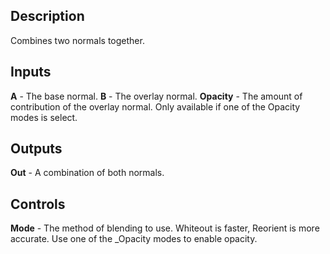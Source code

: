 ## Description
Combines two normals together.

## Inputs
**A** - The base normal.
**B** - The overlay normal.
**Opacity** - The amount of contribution of the overlay normal. Only available if one of the Opacity modes is select.

## Outputs
**Out** - A combination of both normals.

## Controls
**Mode** - The method of blending to use. Whiteout is faster, Reorient is more accurate. Use one of the _Opacity modes to enable opacity.